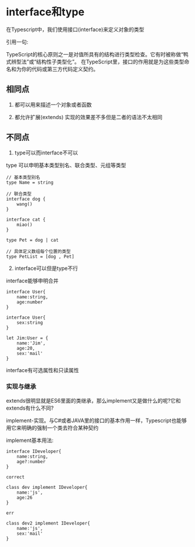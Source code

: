 # interface和type

在Typescript中，我们使用接口(interface)来定义对象的类型

引用一句:

TypeScript的核心原则之一是对值所具有的结构进行类型检查。它有时被称做“鸭式辨型法”或“结构性子类型化”。 
在TypeScript里，接口的作用就是为这些类型命名和为你的代码或第三方代码定义契约。

## 相同点

1. 都可以用来描述一个对象或者函数

2. 都允许扩展(extends) 实现的效果差不多但是二者的语法不太相同

## 不同点

1. type可以而interface不可以

type 可以申明基本类型别名、联合类型、元组等类型

```
// 基本类型别名
type Name = string

// 联合类型
interface dog {
    wang()
}

interface cat {
    miao()
}

type Pet = dog | cat 

// 具体定义数组每个位置的类型
type PetList = [dog , Pet]
```

2. interface可以但是type不行

interface能够申明合并
```
interface User{
    name:string,
    age:number
}

interface User{
    sex:string
}

let Jim:User = {
    name:'Jim',
    age:20,
    sex:'mail'
}
```

interface有可选属性和只读属性


### 实现与继承

extends很明显就是ES6里面的类继承，那么implement又是做什么的呢?它和extends有什么不同?

implement-实现。与C#或者JAVA里的接口的基本作用一样，Typescript也能够用它来明确的强制一个类去符合某种契约

implement基本用法:
```
interface IDeveloper{
    name:string,
    age?:number
}

correct

class dev implement IDeveloper{
    name:'js',
    age:26
}

err 

class dev2 implement IDeveloper{
    name:'js',
    sex:'mail'
}
```